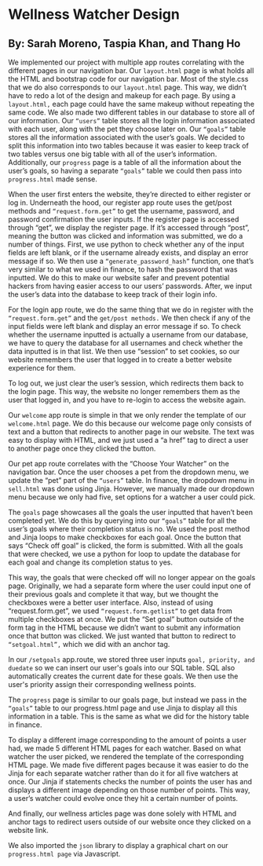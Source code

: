 # Wellness Watcher Design
## By: Sarah Moreno, Taspia Khan, and Thang Ho

We implemented our project with multiple app routes correlating with the different pages in our navigation bar. Our `layout.html` page is what holds all the HTML and bootstrap code for our navigation bar. Most of the style.css that we do also corresponds to our `layout.html` page. This way, we didn’t have to redo a lot of the design and makeup for each page. By using a `layout.html,` each page could have the same makeup without repeating the same code. We also made two different tables in our database to store all of our information. Our `“users”` table stores all the login information associated with each user, along with the pet they choose later on. Our `“goals”` table stores all the information associated with the user’s goals. We decided to split this information into two tables because it was easier to keep track of two tables versus one big table with all of the user’s information. Additionally, our `progress` page is a table of all the information about the user’s goals, so having a separate `“goals”` table we could then pass into `progress.html` made sense.

When the user first enters the website, they’re directed to either register or log in. Underneath the hood, our register app route uses the get/post methods and `“request.form.get”` to get the username, password, and password confirmation the user inputs. If the register page is accessed through “get”, we display the register page. If it’s accessed through “post”, meaning the button was clicked and information was submitted, we do a number of things. First, we use python to check whether any of the input fields are left blank, or if the username already exists, and display an error message if so. We then use a `“generate_password_hash”` function, one that’s very similar to what we used in finance, to hash the password that was inputted. We do this to make our website safer and prevent potential hackers from having easier access to our users’ passwords. After, we input the user’s data into the database to keep track of their login info.

For the login app route, we do the same thing that we do in register with the `“request.form.get”` and the `get/post methods.` We then check if any of the input fields were left blank and display an error message if so. To check whether the username inputted is actually a username from our database, we have to query the database for all usernames and check whether the data inputted is in that list. We then use “session” to set cookies, so our website remembers the user that logged in to create a better website experience for them.

To log out, we just clear the user’s session, which redirects them back to the login page. This way, the website no longer remembers them as the user that logged in, and you have to re-login to access the website again.

Our `welcome` app route is simple in that we only render the template of our `welcome.html` page. We do this because our welcome page only consists of text and a button that redirects to another page in our website. The text was easy to display with HTML, and we just used a “a href” tag to direct a user to another page once they clicked the button.

Our pet app route correlates with the “Choose Your Watcher” on the navigation bar. Once the user chooses a pet from the dropdown menu, we update the “pet” part of the `“users”` table. In finance, the dropdown menu in `sell.html` was done using Jinja. However, we manually made our dropdown menu because we only had five, set options for a watcher a user could pick.

The `goals` page showcases all the goals the user inputted that haven’t been completed yet. We do this by querying into our `“goals”` table for all the user’s goals where their completion status is no. We used the post method and Jinja loops to make checkboxes for each goal. Once the button that says “Check off goal” is clicked, the form is submitted. With all the goals that were checked, we use a python for loop to update the database for each goal and change its completion status to yes.

This way, the goals that were checked off will no longer appear on the goals page. Originally, we had a separate form where the user could input one of their previous goals and complete it that way, but we thought the checkboxes were a better user interface. Also, instead of using “request.form.get”, we used `“request.form.getlist”` to get data from multiple checkboxes at once. We put the “Set goal” button outside of the form tag in the HTML because we didn’t want to submit any information once that button was clicked. We just wanted that button to redirect to `“setgoal.html”,` which we did with an anchor tag.

In our `/setgoals` app.route, we stored three user inputs `goal, priority, and duedate` so we can insert our user's goals into our SQL table. SQL also automatically creates the current date for these goals. We then use the user's priority assign their corresponding wellness points.

The `progress` page is similar to our goals page, but instead we pass in the `“goals”` table to our progress.html page and use Jinja to display all this information in a table. This is the same as what we did for the history table in finance.

To display a different image corresponding to the amount of points a user had, we made 5 different HTML pages for each watcher. Based on what watcher the user picked, we rendered the template of the corresponding HTML page. We made five different pages because it was easier to do the Jinja for each separate watcher rather than do it for all five watchers at once. Our Jinja if statements checks the number of points the user has and displays a different image depending on those number of points. This way, a user’s watcher could evolve once they hit a certain number of points.

And finally, our wellness articles page was done solely with HTML and anchor tags to redirect users outside of our website once they clicked on a website link.

We also imported the `json` library to display a graphical chart on our `progress.html page` via Javascript.